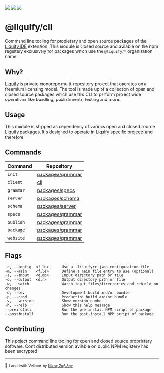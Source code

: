<img align="left" src="https://img.shields.io/badge/closed%20source%20-f52c6e?label=&logoWidth=20&logo=github&logoColor=ffffff&labelColor=555&style=flat-square" /><img align="left" src="https://img.shields.io/circleci/build/github/panoply/liquify/circleci-project-setup?token=54a787fdd39139be0add226455eb4d07f34f9d3f&style=flat-square&logo=CircleCI&label=&labelColor=555" /><img align="left" src="https://img.shields.io/librariesio/release/npm/@liquify/specs?style=flat-square&label=&logoWidth=28&labelColor=555&logo=data:image/svg+xml;base64,PHN2ZyB4bWxucz0iaHR0cDovL3d3dy53My5vcmcvMjAwMC9zdmciIHZpZXdCb3g9IjAgMCAyNCA5LjMzIj48dGl0bGU+bnBtPC90aXRsZT48cGF0aCBkPSJNMCwwVjhINi42N1Y5LjMzSDEyVjhIMjRWMFpNNi42Nyw2LjY2SDUuMzN2LTRINHY0SDEuMzRWMS4zM0g2LjY3Wm00LDBWOEg4VjEuMzNoNS4zM1Y2LjY2SDEwLjY3Wm0xMiwwSDIxLjM0di00SDIwdjRIMTguNjd2LTRIMTcuMzR2NEgxNC42N1YxLjMzaDhabS0xMi00SDEyVjUuMzNIMTAuNjZaIiBzdHlsZT0iZmlsbDojZmZmIi8+PC9zdmc+" />
<br>

# @liquify/cli

Command line tooling for propietary and open source packages of the [Liquify IDE](#) extension. This module is closed source and avilable on the npm registery exclusively for packages which use the `@liquify/*` organization name.

## Why?

[Liquify](https://liquify.dev) is private monorepo multi-repository project that operates on a freemium licensing model. The tool is made up of a collection of open and closed source packages which use this CLI to perform project wide operations like bundling, publishments, testing and more.

## Usage

This module is shipped as dependency of various open and closed source Liquify packages. It's designed to operate in Liquify specific projects and therefore

## Commands

| Command   | Repository            |
| --------- | --------------------- |
| `init`    | [packages/grammar](#) |
| `client`  | [cli](#)              |
| `grammar` | [packages/specs](#)   |
| `server`  | [packages/schema](#)  |
| `schema`  | [packages/server](#)  |
| `specs`   | [packages/grammar](#) |
| `publish` | [packages/grammar](#) |
| `package` | [packages/grammar](#) |
| `website` | [packages/grammar](#) |

## Flags

```cli
-c, --config  <file>      Use a .liquifyrc.json configuration file
-m, --main    <file>      Define a main file entry to use (optional)
-i, --input   <glob>      Input directory path or file
-o, --output  <dir>       Output directory path or file
-w, --watch               Watch input files/directories and rebuild on changes
-d, --dev                 Development build and/or bundle
-p, --prod                Production build and/or bundle
-v, --version             Show version number
-h, --help                Show this help message
--preinstall              Run the pre-install NPM script of package
--postinstall             Run the post-install NPM script of package
```

## Contributing

This poject command line tooling for open and closed source proprietary software. Cont distributed version avilable on public NPM registery has been encrypted

<hr>

🥛 <small>Laced with Vellocet by [Νίκος Σαβίδης](mailto:nicos@gmx.com)</small>
